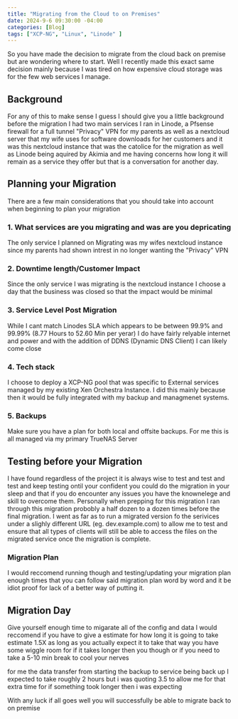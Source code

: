 ```yaml
---
title: "Migrating from the Cloud to on Premises"
date: 2024-9-6 09:30:00 -04:00
categories: [Blog]
tags: ["XCP-NG", "Linux", "Linode" ]
---
```

So you have made the decision to migrate from the cloud back on premise but are wondering where to start. Well I recently made this exact same decision mainly because I was tired on how expensive cloud storage was for the few web services I manage.

## Background
For any of this to make sense I guess I should give you a little background before the migration I had two main services I ran in Linode, a Pfsense firewall for a full tunnel "Privacy" VPN for my parents as well as a nextcloud server that my wife uses for software downloads for her customers and it was this nextcloud instance that was the catolice for the migration as well as Linode being aquired by Akimia and me having concerns how long it will remain as a service they offer but that is a conversation for another day.

## Planning your Migration
There are a few main considerations that you should take into account when beginning to plan your migration
### 1. What services are you migrating and was are you depricating
The only service I planned on Migrating was my wifes nextcloud instance since my parents had shown intrest in no longer wanting the "Privacy" VPN

### 2. Downtime length/Customer Impact
Since the only service I was migrating is the nextcloud instance I choose a day that the business was closed so that the impact would be minimal

### 3. Service Level Post Migration
While I cant match Linodes SLA which appears to be between 99.9% and 99.99% (8.77 Hours to 52.60 Min per yerar) I do have fairly relyable internet and power and with the addition of DDNS (Dynamic DNS Client) I can likely come close

### 4. Tech stack
I choose to deploy a XCP-NG pool that was specific to External services managed by my existing Xen Orchestra Instance. I did this mainly because then it would be fully integrated with my backup and managmenet systems.

### 5. Backups
Make sure you have a plan for both local and offsite backups. For me this is all managed via my primary TrueNAS Server

## Testing before your Migration
I have found regardless of the project it is always wise to test and test and test and keep testing ontil your confident you could do the migration in your sleep and that if you do encounter any issues you have the knownelege and skill to overcome them. Personally when prepping for this migration I ran through this migration probobly a half dozen to a dozen times before the final migration. I went as far as to run a migrated version fo the serivices under a slighly different URL (eg. dev.example.com) to allow me to test and ensure that all types of clients will still be able to access the files on the migrated service once the migration is complete.


### Migration Plan
I would reccomend running though and testing/updating your migration plan enough times that you can follow said migration plan word by word and it be idiot proof for lack of a better way of putting it.

## Migration Day
Give yourself enough time to migarate all of the config and data I would reccomend if you have to give a estimate for how long it is going to take estimate 1.5X as long as you actually expect it to take that way you have some wiggle room for if it takes longer then you though or if you need to take a 5-10 min break to cool your nerves

for me the data transfer from starting the backup to service being back up I expected to take roughly 2 hours but i was quoting 3.5 to allow me for that extra time for if something took longer then i was expecting

With any luck if all goes well you will successfully be able to migrate back to on premise
